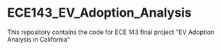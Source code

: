 # ECE143_EV_Adoption_Analysis
This repository contains the code for ECE 143 final project "EV Adoption Analysis in California"
